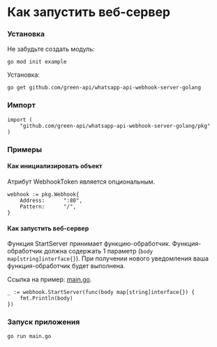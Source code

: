 # Как запустить веб-сервер

### Установка

Не забудьте создать модуль:

```shell
go mod init example
```

Установка:

```shell
go get github.com/green-api/whatsapp-api-webhook-server-golang
```

### Импорт

```
import (
	"github.com/green-api/whatsapp-api-webhook-server-golang/pkg"
)
```

### Примеры

#### Как инициализировать объект

Атрибут WebhookToken является опциональным.

```
webhook := pkg.Webhook{
    Address:      ":80",
    Pattern:      "/",
}
```

#### Как запустить веб-сервер

Функция StartServer принимает функцию-обработчик. Функция-обработчик должна содержать 1
параметр (`body map[string]interface{}`). При получении нового уведомления ваша функция-обработчик будет выполнена.

Ссылка на пример: [main.go](
https://github.com/green-api/whatsapp-api-webhook-server-golang/blob/master/examples/main.go
).

```
_ := webhook.StartServer(func(body map[string]interface{}) {
    fmt.Println(body)
})
```

### Запуск приложения

```shell
go run main.go
```
